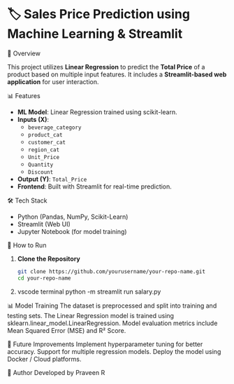 # 🏷️ Sales Price Prediction using Machine Learning & Streamlit

📌 Overview

This project utilizes **Linear Regression** to predict the **Total Price** of a product based on multiple input features. It includes a **Streamlit-based web application** for user interaction.

 📊 Features
- **ML Model**: Linear Regression trained using scikit-learn.
- **Inputs (X)**:
  - `beverage_category`
  - `product_cat`
  - `customer_cat`
  - `region_cat`
  - `Unit_Price`
  - `Quantity`
  - `Discount`
- **Output (Y)**: `Total_Price`
- **Frontend**: Built with Streamlit for real-time prediction.

 🛠️ Tech Stack
- Python (Pandas, NumPy, Scikit-Learn)
- Streamlit (Web UI)
- Jupyter Notebook (for model training)

 🚀 How to Run
1. **Clone the Repository**
   ```sh
   git clone https://github.com/yourusername/your-repo-name.git
   cd your-repo-name
2. vscode terminal
   python -m streamlit run salary.py
   
📊 Model Training
The dataset is preprocessed and split into training and testing sets.
The Linear Regression model is trained using sklearn.linear_model.LinearRegression.
Model evaluation metrics include Mean Squared Error (MSE) and R² Score.

📌 Future Improvements
Implement hyperparameter tuning for better accuracy.
Support for multiple regression models.
Deploy the model using Docker / Cloud platforms.

📝 Author
Developed by Praveen R
